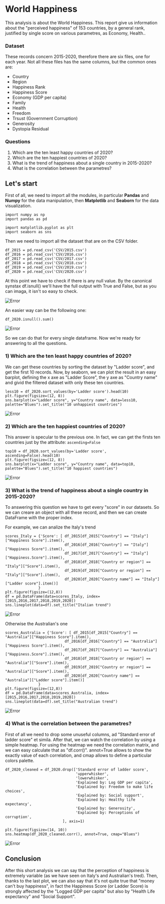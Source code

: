 # World Happiness
This analysis is about the World Happiness. This report give us information about the "perceived happiness" of 153 countries, by a general rank, justified by single score on various parametres, as Economy, Health..

### Dataset
These records concern 2015-2020, therefore there are six files, one for each year. Not all these files has the same columns, but the common ones are:
- Country
- Region
- Happiness Rank
- Happiness Score
- Economy (GDP per capita)
- Family
- Health
- Freedom
- Trsust (Government Corruption)
- Generosity
- Dystopia Residual

### Questions
1) Which are the ten least happy countries of 2020?
2) Which are the ten happiest countries of 2020?
3) What is the trend of happiness about a single country in 2015-2020?
4) What is the correlation between the parametres? 

## Let's start
First of all, we need to import all the modules, in particular **Pandas** and **Numpy** for the data manipulation, then **Matplotlib** and **Seaborn** for the data visualization.

```
import numpy as np
import pandas as pd

import matplotlib.pyplot as plt
import seaborn as sns
```

Then we need to import all the dataset that are on the CSV folder. 
```
df_2015 = pd.read_csv('CSV/2015.csv')
df_2016 = pd.read_csv('CSV/2016.csv')
df_2017 = pd.read_csv('CSV/2017.csv')
df_2018 = pd.read_csv('CSV/2018.csv')
df_2019 = pd.read_csv('CSV/2019.csv')
df_2020 = pd.read_csv('CSV/2020.csv')
```

At this point we have to check if there is any null value. By the canonical synstax df.isnull() we'll have the full output with True and False, but as you can imaga, it isn't so easy to check. 

![Error](https://github.com/francescodisalvo05/WorldHappiness/blob/master/Screen/Screen1.jpg?raw=true)

An easier way can be the following one: 
```
df_2020.isnull().sum()
```
![Error](https://github.com/francescodisalvo05/WorldHappiness/blob/master/Screen/Screen2.jpg?raw=true)

So we can do that for every single dataframe. Now we're ready for answering to all the questions.

### 1) Which are the ten least happy countries of 2020?
We can get these countries by sorting the dataset by "Ladder score", and get the first 10 records. Now, by seaborn, we can plot the result in an easy barplot, defining the x axe as "Ladder Score", the y axe as "Country name" and givid the filtered dataset with only these ten countries. 
```
less10 = df_2020.sort_values(by='Ladder score').head(10)
plt.figure(figsize=(12, 8))
sns.barplot(x="Ladder score", y="Country name", data=less10, palette="Blues").set_title("10 unhappiest countries")
```
![Error](https://github.com/francescodisalvo05/WorldHappiness/blob/master/Screen/Screen3.jpg?raw=true)

### 2) Which are the ten happiest countries of 2020?
This answer is specular to the previous one. In fact, we can get the firsts ten countries just by the attribute: ```ascending=False```
```
top10 = df_2020.sort_values(by='Ladder score', ascending=False).head(10)
plt.figure(figsize=(12, 8))
sns.barplot(x="Ladder score", y="Country name", data=top10, palette="Blues").set_title("10 happiest countries")
```
![Error](https://github.com/francescodisalvo05/WorldHappiness/blob/master/Screen/Screen4.jpg?raw=true)

### 3) What is the trend of happiness about a single country in 2015-2020?
To answering this question we have to get every "score" in our datasets. So we can creare an object with all these record, and then we can create DataFrame with the proper index.

For example, we can analize the Italy's trend
```
scores_Italy = {'Score': [ df_2015[df_2015["Country"] == "Italy"]["Happiness Score"].item(),
                           df_2016[df_2016["Country"] == "Italy"]["Happiness Score"].item(),
                           df_2017[df_2017["Country"] == "Italy"]["Happiness.Score"].item(),
                           df_2018[df_2018["Country or region"] == "Italy"]["Score"].item(),
                           df_2019[df_2019["Country or region"] == "Italy"]["Score"].item(),
                           df_2020[df_2020["Country name"] == "Italy"]["Ladder score"].item()]
               }
plt.figure(figsize=(12,8))
df = pd.DataFrame(data=scores_Italy, index=[2015,2016,2017,2018,2019,2020])
sns.lineplot(data=df).set_title("Italian trend")
```
![Error](https://github.com/francescodisalvo05/WorldHappiness/blob/master/Screen/Screen5.jpg?raw=true)

Otherwise the Australian's one
```
scores_Australia = {'Score': [ df_2015[df_2015["Country"] == "Australia"]["Happiness Score"].item(),
                           df_2016[df_2016["Country"] == "Australia"]["Happiness Score"].item(),
                           df_2017[df_2017["Country"] == "Australia"]["Happiness.Score"].item(),
                           df_2018[df_2018["Country or region"] == "Australia"]["Score"].item(),
                           df_2019[df_2019["Country or region"] == "Australia"]["Score"].item(),
                           df_2020[df_2020["Country name"] == "Australia"]["Ladder score"].item()]
               }
plt.figure(figsize=(12,8))
df = pd.DataFrame(data=scores_Australia, index=[2015,2016,2017,2018,2019,2020])
sns.lineplot(data=df).set_title("Australian trend")
```
![Error](https://github.com/francescodisalvo05/WorldHappiness/blob/master/Screen/Screen6a.jpg?raw=true)

### 4) What is the correlation between the parametres? 
First of all we need to drop some unuseful columns, ad "Standard error of ladder score" et simila. After that, we can watch the correlation by using a simple heatmap. For using the heatmap we need the correlation matrix, and we can easy calculate that as "df.corr()". annot=True allows to show the exactly value of each correlation, and cmap allows to define a particular colors palette. 

```
df_2020_cleaned = df_2020.drop(['Standard error of ladder score',
                                'upperwhisker',
                                'lowerwhisker',
                                'Explained by: Log GDP per capita',
                                'Explained by: Freedom to make life choices',
                                'Explained by: Social support',
                                'Explained by: Healthy life expectancy',
                                'Explained by: Generosity',
                                'Explained by: Perceptions of corruption',                           
                          ], axis=1)

plt.figure(figsize=(14, 10))
sns.heatmap(df_2020_cleaned.corr(), annot=True, cmap="Blues")
```
![Error](https://github.com/francescodisalvo05/WorldHappiness/blob/master/Screen/Screen7.jpg?raw=true)

## Conclusion
After this short analysis we can say that the perception of happiness is extremely variable (as we have seen on Italy's and Australian's tred). Then, thanks to the last plot, we can also say that it's not quite true that "money can't buy happiness", in fact the Happiness Score (or Ladder Score) is strongly affected by the "Logged GDP per capita" but also by "Health Life expectancy" and "Social Support".
